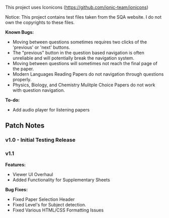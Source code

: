 This project uses Iconicons (https://github.com/ionic-team/ionicons)

Notice: This project contains test files taken from the SQA website. I do not own the copyrights to these files.

**Known Bugs:**
- Moving between questions sometimes requires two clicks of the 'previous' or 'next' buttons.
- The "previous" button in the question based navigation is often unreliable and will potentially break the navigation system.
- Moving between questions will sometimes not reach the final page of the paper.
- Modern Languages Reading Papers do not navigation through questions properly.
- Physics, Biology, and Chemistry Mulitple Choice Papers do not work with question navigation.

**To-do:**
- Add audio player for listening papers

## Patch Notes
### v1.0 - Initial Testing Release

### v1.1
**Features:**
- Viewer UI Overhaul
- Added Functionality for Supplementary Sheets

**Bug Fixes:**
- Fixed Paper Selection Header
- Fixed Level's for Subject detection.
- Fixed Various HTML/CSS Formatting Issues